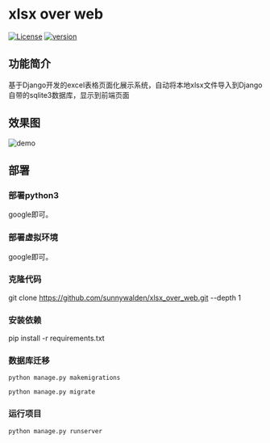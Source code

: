 # xlsx over web

[![License](https://img.shields.io/badge/License-Apache%202.0-blue.svg)](http://github.com/hhyo/archery/blob/master/LICENSE)
[![version](https://img.shields.io/badge/python-3.7.5-blue.svg)](https://www.python.org/downloads/release/python-375/)

## 功能简介

基于Django开发的excel表格页面化展示系统，自动将本地xlsx文件导入到Django自带的sqlite3数据库，显示到前端页面

## 效果图

![demo](demo/demo.png)

## 部署

### 部署python3

google即可。

### 部署虚拟环境

google即可。

### 克隆代码

git clone https://github.com/sunnywalden/xlsx_over_web.git --depth 1

### 安装依赖

pip install -r requirements.txt

### 数据库迁移

```
python manage.py makemigrations

python manage.py migrate

```

### 运行项目

```
python manage.py runserver

```

